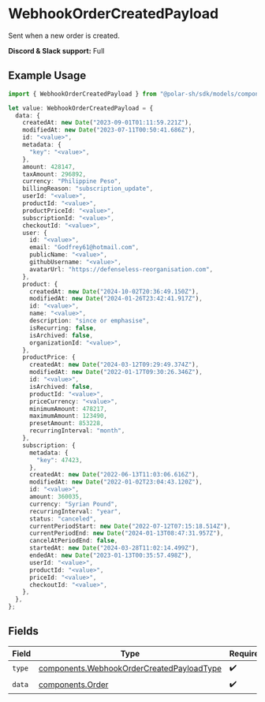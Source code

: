 # WebhookOrderCreatedPayload

Sent when a new order is created.

**Discord & Slack support:** Full

## Example Usage

```typescript
import { WebhookOrderCreatedPayload } from "@polar-sh/sdk/models/components";

let value: WebhookOrderCreatedPayload = {
  data: {
    createdAt: new Date("2023-09-01T01:11:59.221Z"),
    modifiedAt: new Date("2023-07-11T00:50:41.686Z"),
    id: "<value>",
    metadata: {
      "key": "<value>",
    },
    amount: 428147,
    taxAmount: 296892,
    currency: "Philippine Peso",
    billingReason: "subscription_update",
    userId: "<value>",
    productId: "<value>",
    productPriceId: "<value>",
    subscriptionId: "<value>",
    checkoutId: "<value>",
    user: {
      id: "<value>",
      email: "Godfrey61@hotmail.com",
      publicName: "<value>",
      githubUsername: "<value>",
      avatarUrl: "https://defenseless-reorganisation.com",
    },
    product: {
      createdAt: new Date("2024-10-02T20:36:49.150Z"),
      modifiedAt: new Date("2024-01-26T23:42:41.917Z"),
      id: "<value>",
      name: "<value>",
      description: "since or emphasise",
      isRecurring: false,
      isArchived: false,
      organizationId: "<value>",
    },
    productPrice: {
      createdAt: new Date("2024-03-12T09:29:49.374Z"),
      modifiedAt: new Date("2022-01-17T09:30:26.346Z"),
      id: "<value>",
      isArchived: false,
      productId: "<value>",
      priceCurrency: "<value>",
      minimumAmount: 478217,
      maximumAmount: 123490,
      presetAmount: 853228,
      recurringInterval: "month",
    },
    subscription: {
      metadata: {
        "key": 47423,
      },
      createdAt: new Date("2022-06-13T11:03:06.616Z"),
      modifiedAt: new Date("2022-01-02T23:04:43.120Z"),
      id: "<value>",
      amount: 360035,
      currency: "Syrian Pound",
      recurringInterval: "year",
      status: "canceled",
      currentPeriodStart: new Date("2022-07-12T07:15:18.514Z"),
      currentPeriodEnd: new Date("2024-01-13T08:47:31.957Z"),
      cancelAtPeriodEnd: false,
      startedAt: new Date("2024-03-28T11:02:14.499Z"),
      endedAt: new Date("2023-01-13T00:35:57.498Z"),
      userId: "<value>",
      productId: "<value>",
      priceId: "<value>",
      checkoutId: "<value>",
    },
  },
};
```

## Fields

| Field                                                                                                  | Type                                                                                                   | Required                                                                                               | Description                                                                                            |
| ------------------------------------------------------------------------------------------------------ | ------------------------------------------------------------------------------------------------------ | ------------------------------------------------------------------------------------------------------ | ------------------------------------------------------------------------------------------------------ |
| `type`                                                                                                 | [components.WebhookOrderCreatedPayloadType](../../models/components/webhookordercreatedpayloadtype.md) | :heavy_check_mark:                                                                                     | N/A                                                                                                    |
| `data`                                                                                                 | [components.Order](../../models/components/order.md)                                                   | :heavy_check_mark:                                                                                     | N/A                                                                                                    |